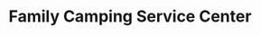 ---
title: "Family Camping Service Center"
url: /amarillo/family-camping-service-center/
shop: Wohnwagen
---